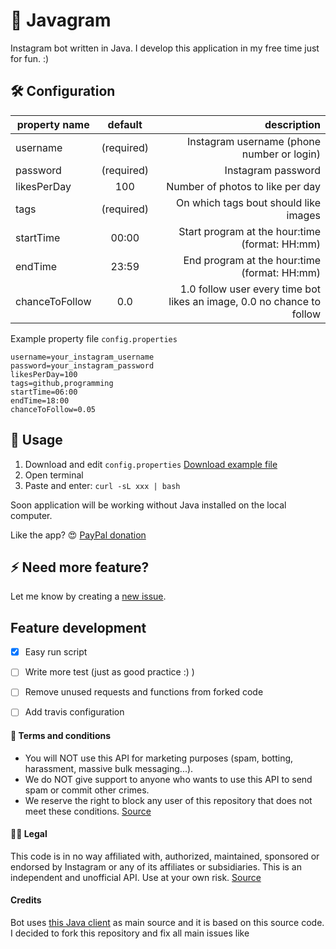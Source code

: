 # 📸 Javagram

Instagram bot written in Java. I develop this application in my free time just for fun. :)

## 🛠 Configuration

| property name | default | description  |
| ------------- |:-------------:| -----:|
| username| (required) | Instagram username (phone number or login)|
| password| (required)|   Instagram password |
| likesPerDay | 100 | Number of photos to like per day |
| tags | (required) | On which tags bout should like images |
| startTime | 00:00 | Start program at the hour:time (format: HH:mm) |
| endTime | 23:59 | End program at the hour:time (format: HH:mm) |
| chanceToFollow | 0.0 | 1.0 follow user every time bot likes an image, 0.0 no chance to follow |

Example property file `config.properties`
```
username=your_instagram_username
password=your_instagram_password
likesPerDay=100
tags=github,programming
startTime=06:00
endTime=18:00
chanceToFollow=0.05
```

## 🚀 Usage
1. Download and edit `config.properties` [Download example file](https://github.com/jpomykala/javagram-bot/blob/master/config.properties)
2. Open terminal
3. Paste and enter: `curl -sL xxx | bash`

Soon application will be working without Java installed on the local computer.

Like the app? :heart_eyes: [PayPal donation](https://paypal.me/jakubpomykala)

## ⚡️ Need more feature?
Let me know by creating a [new issue](https://github.com/jpomykala/javagram-bot/issues/new).

## Feature development
- [x] Easy run script
- [ ] Write more test (just as good practice :) )
- [ ] Remove unused requests and functions from forked code
- [ ] Add travis configuration


#### 💩 Terms and conditions

- You will NOT use this API for marketing purposes (spam, botting, harassment, massive bulk messaging...).
- We do NOT give support to anyone who wants to use this API to send spam or commit other crimes.
- We reserve the right to block any user of this repository that does not meet these conditions.
[Source](https://github.com/brunocvcunha/instagram4j)

#### 👩‍⚖️ Legal

This code is in no way affiliated with, authorized, maintained, sponsored or endorsed by Instagram or any of its affiliates or subsidiaries. This is an independent and unofficial API. Use at your own risk.
[Source](https://github.com/brunocvcunha/instagram4j)

#### Credits
Bot uses [this Java client](https://github.com/brunocvcunha/instagram4j) as main source and it is based on this source code. 
I decided to fork this repository and fix all main issues like 

